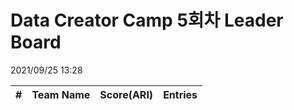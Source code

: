 # Data Creator Camp 5회차 Leader Board
2021/09/25 13:28

|#|Team Name|Score(ARI)|Entries|  
|:---:|:---:|:---:|:---:|  
